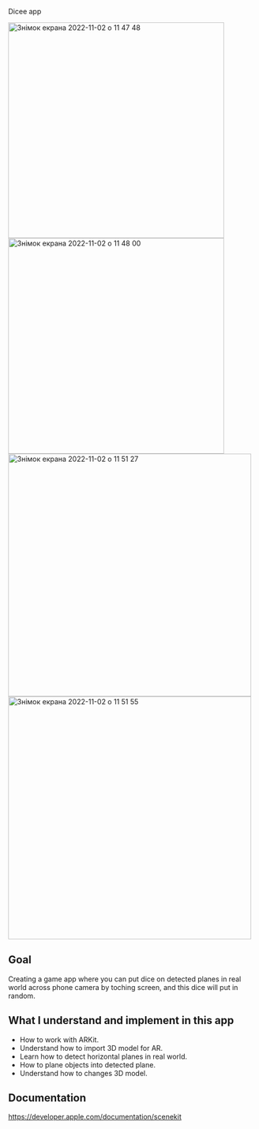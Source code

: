 Dicee app

<img width="437" alt="Знімок екрана 2022-11-02 о 11 47 48" src="https://user-images.githubusercontent.com/109367230/199470706-a39c1e4a-629a-444e-b51f-8d01e4862baa.png">
<img width="437" alt="Знімок екрана 2022-11-02 о 11 48 00" src="https://user-images.githubusercontent.com/109367230/199470743-5f58b23e-ed5a-4110-8a9e-880f26901da6.png">
<img width="492" alt="Знімок екрана 2022-11-02 о 11 51 27" src="https://user-images.githubusercontent.com/109367230/199471429-79b2ada8-88d2-4c68-8e31-ef6d800edffe.png">
<img width="492" alt="Знімок екрана 2022-11-02 о 11 51 55" src="https://user-images.githubusercontent.com/109367230/199471504-439d104a-5e41-4bcb-988f-b2f13fa409e5.png">



## Goal
Creating a game app where you can put dice on detected planes in real world across phone camera by toching screen, and this dice will put in random.

## What I understand and implement in this app

* How to work with ARKit.
* Understand how to import 3D model for AR.
* Learn how to detect horizontal planes in real world.
* How to plane objects into detected plane.
* Understand how to changes 3D model. 

## Documentation 

https://developer.apple.com/documentation/scenekit



